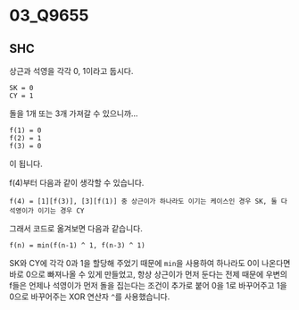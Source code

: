 # 03_Q9655

## SHC

상근과 석영을 각각 0, 1이라고 둡시다.

```
SK = 0
CY = 1
```

돌을 1개 또는 3개 가져갈 수 있으니까...

```
f(1) = 0
f(2) = 1
f(3) = 0
```

이 됩니다.

f(4)부터 다음과 같이 생각할 수 있습니다.

```
f(4) = [1][f(3)], [3][f(1)] 중 상근이가 하나라도 이기는 케이스인 경우 SK, 둘 다 석영이가 이기는 경우 CY
```

그래서 코드로 옮겨보면 다음과 같습니다.

```
f(n) = min(f(n-1) ^ 1, f(n-3) ^ 1)
```

SK와 CY에 각각 0과 1을 할당해 주었기 때문에 `min`을 사용하여 하나라도 0이 나온다면 바로 0으로 빠져나올 수 있게 만들었고, 항상 상근이가 먼저 둔다는 전제 때문에 우변의 f들은 언제나 석영이가 먼저 돌을 집는다는 조건이 추가로 붙어 0을 1로 바꾸어주고 1을 0으로 바꾸어주는 XOR 연산자 `^`를 사용했습니다.
